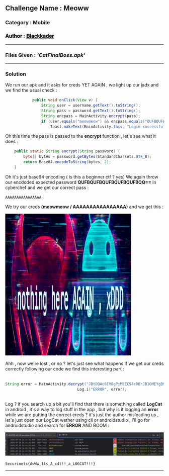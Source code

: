 ## **Challenge Name :** Meoww
### **Category :** Mobile

### **𝐀𝐮𝐭𝐡𝐨𝐫 : [𝐁𝐥𝐚𝐜𝐤𝐤𝐚𝐝𝐞𝐫](https://github.com/Blackkader/)**
---

### **Files Given :** _'CatFinalBoss.apk'_

---

### Solution

We run our apk and it asks for creds YET AGAIN , we light up our jadx and we find the usual check : 
```java
            public void onClick(View v) {
                String user = username.getText().toString();
                String pass = password.getText().toString();
                String encpass = MainActivity.encrypt(pass);
                if (user.equals("meowmeow") && encpass.equals("QUFBQUFBQUFBQUFBQUFBQQ==")) {
                    Toast.makeText(MainActivity.this, "Login successful!", 0).show();
```
Oh this time the pass is passed to the **encrypt** function , let's see what it does :
```java
    public static String encrypt(String password) {
        byte[] bytes = password.getBytes(StandardCharsets.UTF_8);
        return Base64.encodeToString(bytes, 2);
    }
```
Oh it's just base64 encoding ( is this a beginner ctf ? yes)
We again throw our encdoded expected password **QUFBQUFBQUFBQUFBQUFBQQ==** in cyberchef and we get our correct pass :
```
AAAAAAAAAAAAAAAA
```
We try our creds **(meowmeow / AAAAAAAAAAAAAAAA)** and we get this : 

![alt text](../../Ressources/8.png)

Ahh , now we're lost , or no ? let's just see what happens if we get our creds correctly following our code we find this interesting part :
```java

String error = MainActivity.decrypt("JBtDQAc6IV0gPiM5EC94cRBrJB1OMEYgBSwZKAwBdDR0bB4wAjk4HQgmCjwzIi08aW1gaQoyKF02EgcmEygfEmkbc14fGA5AEj4yJB82Aj0qLn11OmgzOBw/HB4KLTArHwJzHkd3VWE=", "SuperSecretKey123", 4);
                                Log.i("ERROR", error);
                        
```
Log ? if you search up a bit  you'll find that there is something called **LogCat** in android , it's a way to log stuff in the app , but why is it logging an **error** while we are putting the correct creds ? it's just the author misleading us , let's just open our LogCat wether using cli or androidstudio , i'll go for androidstudio and search for **ERROR** AND BOOM : 

![alt text](../../Ressources/9.png)


```
Securinets{AwWw_1ts_A_c4t!!_a_L0GCAT!!!}
```
---